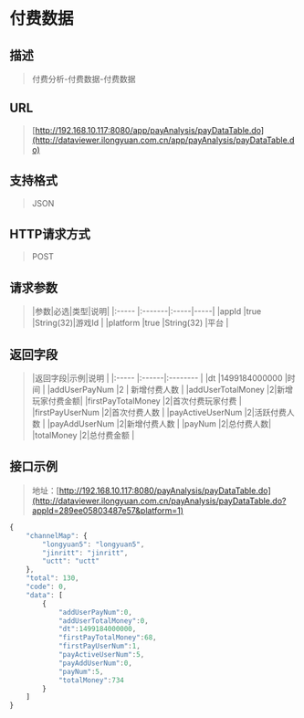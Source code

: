 # 付费数据

## 描述
> 付费分析-付费数据-付费数据


## URL
> [http://192.168.10.117:8080/app/payAnalysis/payDataTable.do](http://dataviewer.ilongyuan.com.cn/app/payAnalysis/payDataTable.do)

## 支持格式
> JSON

## HTTP请求方式
> POST

## 请求参数
> |参数|必选|类型|说明|
|:-----  |:-------|:-----|-----|
|appId    |true    |String(32)|游戏Id |
|platform    |true    |String(32)   |平台 |


## 返回字段
> |返回字段|示例|说明            |
|:-----   |:------|:--------    |
|dt |1499184000000 |时间  |
|addUserPayNum |2 | 新增付费人数    |
|addUserTotalMoney |2|新增玩家付费金额|
|firstPayTotalMoney |2|首次付费玩家付费 |
|firstPayUserNum |2|首次付费人数 |
|payActiveUserNum |2|活跃付费人数 |
|payAddUserNum |2|新增付费人数 |
|payNum |2|总付费人数|
|totalMoney |2|总付费金额 |

## 接口示例
> 地址：[http://192.168.10.117:8080/payAnalysis/payDataTable.do](http://dataviewer.ilongyuan.com.cn/payAnalysis/payDataTable.do?appId=289ee05803487e57&platform=1)
``` javascript
{
    "channelMap": {
        "longyuan5": "longyuan5",
        "jinritt": "jinritt",
        "uctt": "uctt"
    },
    "total": 130,
    "code": 0,
    "data": [
        {
            "addUserPayNum":0,
            "addUserTotalMoney":0,
            "dt":1499184000000,
            "firstPayTotalMoney":68,
            "firstPayUserNum":1,
            "payActiveUserNum":5,
            "payAddUserNum":0,
            "payNum":5,
            "totalMoney":734
        }
    ]
}
```